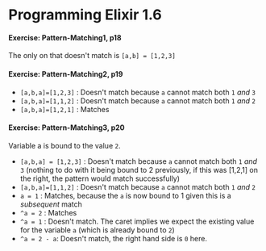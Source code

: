 # Programming Elixir 1.6

#### Exercise: Pattern-Matching1, p18
The only on that doesn't match is `[a,b] = [1,2,3]`

#### Exercise: Pattern-Matching2, p19
+ `[a,b,a]=[1,2,3]` : Doesn't match because `a` cannot match both `1` _and_ `3`
+ `[a,b,a]=[1,1,2]` : Doesn't match because `a` cannot match both `1` _and_ `2`
+ `[a,b,a]=[1,2,1]` : Matches

#### Exercise: Pattern-Matching3, p20
Variable a is bound to the value `2`.
+ `[a,b,a] = [1,2,3]` : Doesn't match because `a` cannot match both `1` _and_ `3` (nothing to do with it being bound to 2 previously, if this was [1,2,1] on the right, the pattern would match successfully)
+ `[a,b,a]=[1,1,2]` : Doesn't match because `a` cannot match both `1` _and_ `2`
+ `a = 1` : Matches, because the `a` is now bound to 1 given this is a _subsequent_ match
+ `^a = 2` : Matches
+ `^a = 1` : Doesn't match. The caret implies we expect the existing value for the variable `a` (which is already bound to `2`)
+ `^a = 2 - a`: Doesn't match, the right hand side is `0` here.
